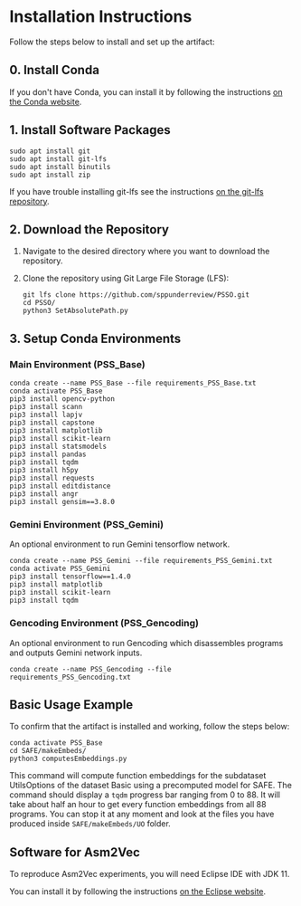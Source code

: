 # Installation Instructions

Follow the steps below to install and set up the artifact:

## 0. Install Conda
If you don't have Conda, you can install it by following the instructions [on the Conda website](https://docs.conda.io/projects/conda/en/latest/user-guide/install/linux.html).

## 1. Install Software Packages
```shell
sudo apt install git
sudo apt install git-lfs
sudo apt install binutils
sudo apt install zip
```

If you have trouble installing git-lfs see the instructions [on the git-lfs repository](https://github.com/git-lfs/git-lfs/blob/main/INSTALLING.md).

## 2. Download the Repository

1. Navigate to the desired directory where you want to download the repository.
2. Clone the repository using Git Large File Storage (LFS):

   ```shell
   git lfs clone https://github.com/sppunderreview/PSSO.git
   cd PSSO/
   python3 SetAbsolutePath.py
   ```

## 3. Setup Conda Environments

### Main Environment (PSS_Base)
```shell
conda create --name PSS_Base --file requirements_PSS_Base.txt
conda activate PSS_Base
pip3 install opencv-python
pip3 install scann
pip3 install lapjv
pip3 install capstone
pip3 install matplotlib
pip3 install scikit-learn
pip3 install statsmodels
pip3 install pandas
pip3 install tqdm
pip3 install h5py
pip3 install requests
pip3 install editdistance
pip3 install angr
pip3 install gensim==3.8.0
```

### Gemini Environment (PSS_Gemini)
An optional environment to run Gemini tensorflow network.
```shell
conda create --name PSS_Gemini --file requirements_PSS_Gemini.txt
conda activate PSS_Gemini
pip3 install tensorflow==1.4.0
pip3 install matplotlib
pip3 install scikit-learn
pip3 install tqdm
```

### Gencoding Environment (PSS_Gencoding)
An optional environment to run Gencoding which disassembles programs and outputs Gemini network inputs.
```shell
conda create --name PSS_Gencoding --file requirements_PSS_Gencoding.txt
```

## Basic Usage Example

To confirm that the artifact is installed and working, follow the steps below:

```shell
conda activate PSS_Base
cd SAFE/makeEmbeds/
python3 computesEmbeddings.py
```

This command will compute function embeddings for the subdataset UtilsOptions of the dataset Basic using a precomputed model for SAFE.
The command should display a `tqdm` progress bar ranging from 0 to 88.
It will take about half an hour to get every function embeddings from all 88 programs.
You can stop it at any moment and look at the files you have produced inside `SAFE/makeEmbeds/UO` folder.

## Software for Asm2Vec
To reproduce Asm2Vec experiments, you will need Eclipse IDE with JDK 11.

You can install it by following the instructions [on the Eclipse website]( https://eclipseide.org/).


